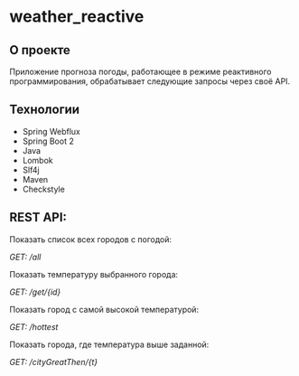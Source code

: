 # weather_reactive

## О проекте

Приложение прогноза погоды, работающее в режиме реактивного программирования, 
обрабатывает следующие запросы через своё API.

## Технологии

* Spring Webflux
* Spring Boot 2
* Java
* Lombok
* Slf4j
* Maven
* Checkstyle

## REST API:

Показать список всех городов с погодой:

*GET: /all*

Показать температуру выбранного города:

*GET: /get/{id}*

Показать город с самой высокой температурой:

*GET: /hottest*

Показать города, где температура выше заданной:

*GET: /cityGreatThen/{t}*

